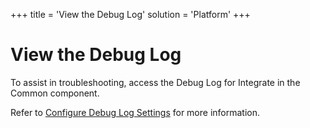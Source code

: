 +++
title = 'View the Debug Log'
solution = 'Platform'
+++

# View the Debug Log

To assist in troubleshooting, access the Debug Log for Integrate in the
Common component.

Refer to [Configure Debug Log
Settings](../../Common/Use_Cases/Configure_Debug_Logs_Settings) for
more information.
